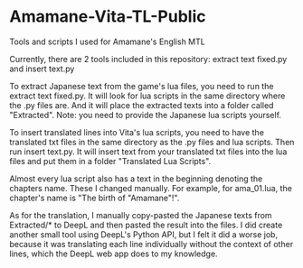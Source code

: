 # Amamane-Vita-TL-Public
Tools and scripts I used for Amamane's English MTL

Currently, there are 2 tools included in this repository:
extract text fixed.py and insert text.py

To extract Japanese text from the game's lua files, you need to run the extract text fixed.py. It will look for lua scripts in the same directory where the .py files are. And it will place the extracted texts into a folder called "Extracted". Note: you need to provide the Japanese lua scripts yourself.

To insert translated lines into Vita's lua scripts, you need to have the translated txt files in the same directory as the .py files and lua scripts. Then run insert text.py. It will insert text from your translated txt files into the lua files and put them in a folder "Translated Lua Scripts".

Almost every lua script also has a text in the beginning denoting the chapters name. These I changed manually.
For example, for ama_01.lua, the chapter's name is "The birth of "Amamane"!".


As for the translation, I manually copy-pasted the Japanese texts from Extracted/* to DeepL and then pasted the result into the files. I did create another small tool using DeepL's Python API, but I felt it did a worse job, because it was translating each line individually without the context of other lines, which the DeepL web app does to my knowledge.
